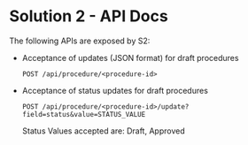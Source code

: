 # Solution 2 - API Docs

The following APIs are exposed by S2: 
- Acceptance of updates (JSON format) for draft procedures
  ```
  POST /api/procedure/<procedure-id>
  ```
- Acceptance of status updates for draft procedures
  ```
  POST /api/procedure/<procedure-id>/update?field=status&value=STATUS_VALUE
  ```

  Status Values accepted are: Draft, Approved
